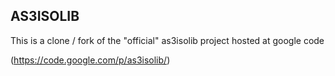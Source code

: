 
AS3ISOLIB
-----------

This is a clone / fork of the "official" as3isolib project
hosted at google code

(https://code.google.com/p/as3isolib/)



